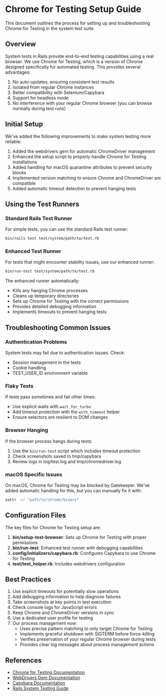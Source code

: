 # Chrome for Testing Setup Guide

This document outlines the process for setting up and troubleshooting Chrome for Testing in the system test suite. 

## Overview

System tests in Rails provide end-to-end testing capabilities using a real browser. We use Chrome for Testing, which is a version of Chrome designed specifically for automated testing. This provides several advantages:

1. No auto-updates, ensuring consistent test results
2. Isolated from regular Chrome instances
3. Better compatibility with Selenium/Capybara
4. Support for headless mode
5. No interference with your regular Chrome browser (you can browse normally during test runs)

## Initial Setup

We've added the following improvements to make system testing more reliable:

1. Added the webdrivers gem for automatic ChromeDriver management
2. Enhanced the setup script to properly handle Chrome for Testing installations 
3. Added handling for macOS quarantine attributes to prevent security blocks
4. Implemented version matching to ensure Chrome and ChromeDriver are compatible
5. Added automatic timeout detection to prevent hanging tests

## Using the Test Runners

### Standard Rails Test Runner

For simple tests, you can use the standard Rails test runner:

```bash
bin/rails test test/system/path/to/test.rb
```

### Enhanced Test Runner

For tests that might encounter stability issues, use our enhanced runner:

```bash
bin/run-test test/system/path/to/test.rb
```

The enhanced runner automatically:
- Kills any hanging Chrome processes
- Cleans up temporary directories
- Sets up Chrome for Testing with the correct permissions
- Provides detailed debugging information
- Implements timeouts to prevent hanging tests

## Troubleshooting Common Issues

### Authentication Problems

System tests may fail due to authentication issues. Check:
- Session management in the tests
- Cookie handling
- TEST_USER_ID environment variable

### Flaky Tests

If tests pass sometimes and fail other times:
- Use explicit waits with `wait_for_turbo`
- Add timeout protection with the `with_timeout` helper
- Ensure selectors are resilient to DOM changes

### Browser Hanging

If the browser process hangs during tests:
1. Use the `bin/run-test` script which includes timeout protection
2. Check screenshots saved to tmp/capybara
3. Review logs in log/test.log and tmp/chromedriver.log

### macOS Specific Issues

On macOS, Chrome for Testing may be blocked by Gatekeeper. We've added automatic handling for this, but you can manually fix it with:

```bash
xattr -cr "path/to/chrome/binary"
```

## Configuration Files

The key files for Chrome for Testing setup are:

1. **bin/setup-test-browser**: Sets up Chrome for Testing with proper permissions
2. **bin/run-test**: Enhanced test runner with debugging capabilities
3. **config/initializers/capybara.rb**: Configures Capybara to use Chrome for Testing
4. **test/test_helper.rb**: Includes webdrivers configuration

## Best Practices

1. Use explicit timeouts for potentially slow operations
2. Add debugging information to help diagnose failures
3. Take screenshots at key points in test execution
4. Check console logs for JavaScript errors
5. Keep Chrome and ChromeDriver versions in sync
6. Use a dedicated user profile for testing
7. Our process management now:
   - Uses precise pattern matching to only target Chrome for Testing
   - Implements graceful shutdown with SIGTERM before force-killing
   - Verifies preservation of your regular Chrome browser during tests
   - Provides clear log messages about process management actions

## References

- [Chrome for Testing Documentation](https://developer.chrome.com/blog/chrome-for-testing/)
- [WebDrivers Gem Documentation](https://github.com/titusfortner/webdrivers)
- [Capybara Documentation](https://github.com/teamcapybara/capybara)
- [Rails System Testing Guide](https://guides.rubyonrails.org/testing.html#system-testing)
